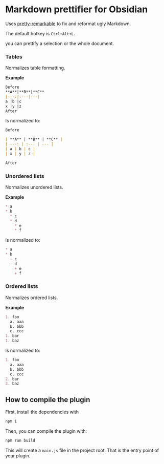 # Markdown prettifier for Obsidian

Uses [pretty-remarkable](https://github.com/jonschlinkert/pretty-remarkable) to fix and reformat ugly Markdown.

The default hotkey is `Ctrl+Alt+L`.

you can prettify a selection or the whole document.

### Tables

Normalizes table formatting.

**Example**

```markdown
Before
**A**|**B**|**C**
|---:|:---|---|
a |b |c
x |y |z
After
```

Is normalized to:

```markdown
Before

| **A** | **B** | **C** | 
| ---: | :--- | --- |
| a | b | c |
| x | y | z |

After
```

### Unordered lists

Normalizes unordered lists.

**Example**

```markdown
* a
* b
  * c
  * d
    * e
    * f
```

Is normalized to:

```markdown
* a
* b
  - c
  - d
    + e
    + f
```

### Ordered lists

Normalizes ordered lists.

**Example**

```markdown
1. foo
  a. aaa
  b. bbb
  c. ccc
1. bar
1. baz

```

Is normalized to:

```markdown
1. foo
  a. aaa
  b. bbb
  c. ccc
2. bar
3. baz

```


## How to compile the plugin

First, install the dependencies with

```bash
npm i
```

Then, you can compile the plugin with:

```bash
npm run build
```

This will create a `main.js` file in the project root. That is the entry point of your plugin.
